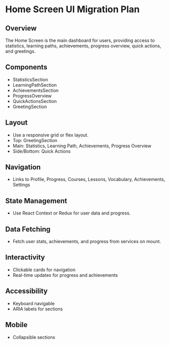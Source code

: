 # Home Screen UI Migration Plan

## Overview

The Home Screen is the main dashboard for users, providing access to statistics, learning paths, achievements, progress overview, quick actions, and greetings.

## Components

- StatisticsSection
- LearningPathSection
- AchievementsSection
- ProgressOverview
- QuickActionsSection
- GreetingSection

## Layout

- Use a responsive grid or flex layout.
- Top: GreetingSection
- Main: Statistics, Learning Path, Achievements, Progress Overview
- Side/Bottom: Quick Actions

## Navigation

- Links to Profile, Progress, Courses, Lessons, Vocabulary, Achievements, Settings

## State Management

- Use React Context or Redux for user data and progress.

## Data Fetching

- Fetch user stats, achievements, and progress from services on mount.

## Interactivity

- Clickable cards for navigation
- Real-time updates for progress and achievements

## Accessibility

- Keyboard navigable
- ARIA labels for sections

## Mobile

- Collapsible sections
